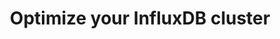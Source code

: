 ---
title: Optimize your InfluxDB cluster
description: >
  ....
menu:
  influxdb_clustered:
    name: Optimize your cluster
    parent: Install InfluxDB Clustered
weight: 103
---